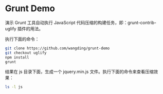 # Grunt Demo

演示 Grunt 工具自动执行 JavaScript 代码压缩的构建任务，即：grunt-contrib-uglify 插件的用法。

执行下面的命令：

```bash
git clone https://github.com/wangding/grunt-demo
git checkout uglify
npm install
grunt
```

结果在 js 目录下面，生成一个 jquery.min.js 文件。执行下面的命令来查看压缩效果：

```bash
ls -l js
```


